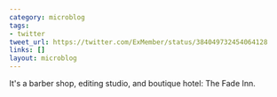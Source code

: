 ```yaml
---
category: microblog
tags:
- twitter
tweet_url: https://twitter.com/ExMember/status/384049732454064128
links: []
layout: microblog
---
```

It's a barber shop, editing studio, and boutique hotel: The Fade Inn.
